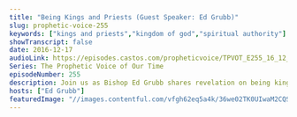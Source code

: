 ```yaml
---
title: "Being Kings and Priests (Guest Speaker: Ed Grubb)"
slug: prophetic-voice-255
keywords: ["kings and priests","kingdom of god","spiritual authority"]
showTranscript: false
date: 2016-12-17
audioLink: https://episodes.castos.com/propheticvoice/TPVOT_E255_16_12_17-18_Being_Kings_and_Priests.mp3
Series: The Prophetic Voice of Our Time
episodeNumber: 255
description: Join us as Bishop Ed Grubb shares revelation on being kings and priests.
hosts: ["Ed Grubb"]
featuredImage: "//images.contentful.com/vfgh62eq5a4k/36we02TK0UIwaM2CQSOaus/dc38d84ade009abd60c86d10ecaf5096/IMG_1417__edit___1_.jpg"
---
```

